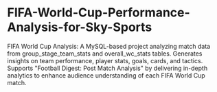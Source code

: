 # FIFA-World-Cup-Performance-Analysis-for-Sky-Sports
FIFA World Cup Analysis: A MySQL-based project analyzing match data from group_stage_team_stats and overall_wc_stats tables. Generates insights on team performance, player stats, goals, cards, and tactics. Supports "Football Digest: Post Match Analysis" by delivering in-depth analytics to enhance audience understanding of each FIFA World Cup match.
